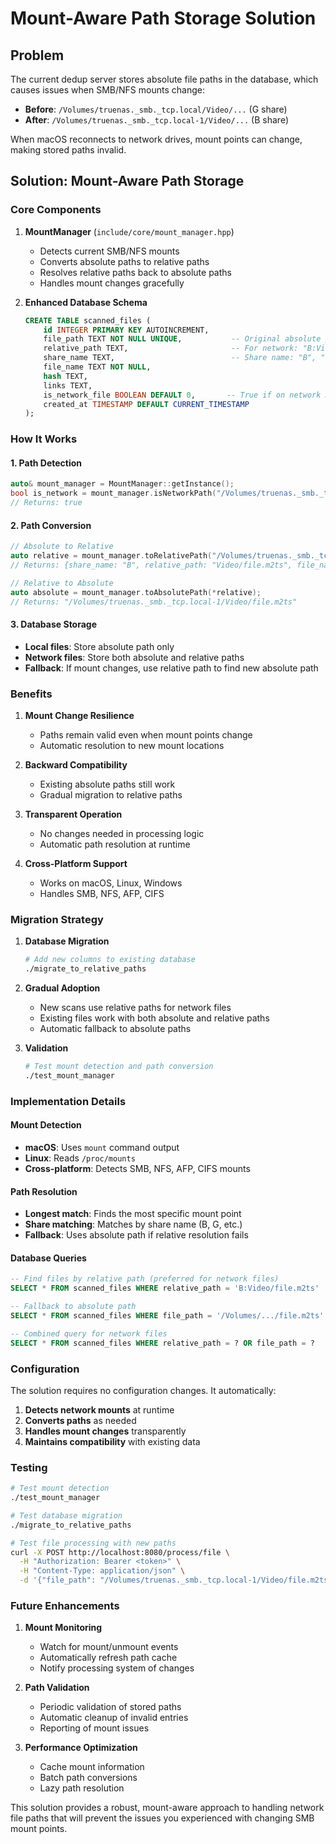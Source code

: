 # Mount-Aware Path Storage Solution

## Problem

The current dedup server stores absolute file paths in the database, which causes issues when SMB/NFS mounts change:

- **Before**: `/Volumes/truenas._smb._tcp.local/Video/...` (G share)
- **After**: `/Volumes/truenas._smb._tcp.local-1/Video/...` (B share)

When macOS reconnects to network drives, mount points can change, making stored paths invalid.

## Solution: Mount-Aware Path Storage

### Core Components

1. **MountManager** (`include/core/mount_manager.hpp`)

   - Detects current SMB/NFS mounts
   - Converts absolute paths to relative paths
   - Resolves relative paths back to absolute paths
   - Handles mount changes gracefully

2. **Enhanced Database Schema**
   ```sql
   CREATE TABLE scanned_files (
       id INTEGER PRIMARY KEY AUTOINCREMENT,
       file_path TEXT NOT NULL UNIQUE,           -- Original absolute path
       relative_path TEXT,                       -- For network: "B:Video/file.m2ts"
       share_name TEXT,                          -- Share name: "B", "G", etc.
       file_name TEXT NOT NULL,
       hash TEXT,
       links TEXT,
       is_network_file BOOLEAN DEFAULT 0,       -- True if on network mount
       created_at TIMESTAMP DEFAULT CURRENT_TIMESTAMP
   );
   ```

### How It Works

#### 1. **Path Detection**

```cpp
auto& mount_manager = MountManager::getInstance();
bool is_network = mount_manager.isNetworkPath("/Volumes/truenas._smb._tcp.local-1/Video/file.m2ts");
// Returns: true
```

#### 2. **Path Conversion**

```cpp
// Absolute to Relative
auto relative = mount_manager.toRelativePath("/Volumes/truenas._smb._tcp.local-1/Video/file.m2ts");
// Returns: {share_name: "B", relative_path: "Video/file.m2ts", file_name: "file.m2ts"}

// Relative to Absolute
auto absolute = mount_manager.toAbsolutePath(*relative);
// Returns: "/Volumes/truenas._smb._tcp.local-1/Video/file.m2ts"
```

#### 3. **Database Storage**

- **Local files**: Store absolute path only
- **Network files**: Store both absolute and relative paths
- **Fallback**: If mount changes, use relative path to find new absolute path

### Benefits

1. **Mount Change Resilience**

   - Paths remain valid even when mount points change
   - Automatic resolution to new mount locations

2. **Backward Compatibility**

   - Existing absolute paths still work
   - Gradual migration to relative paths

3. **Transparent Operation**

   - No changes needed in processing logic
   - Automatic path resolution at runtime

4. **Cross-Platform Support**
   - Works on macOS, Linux, Windows
   - Handles SMB, NFS, AFP, CIFS

### Migration Strategy

1. **Database Migration**

   ```bash
   # Add new columns to existing database
   ./migrate_to_relative_paths
   ```

2. **Gradual Adoption**

   - New scans use relative paths for network files
   - Existing files work with both absolute and relative paths
   - Automatic fallback to absolute paths

3. **Validation**
   ```bash
   # Test mount detection and path conversion
   ./test_mount_manager
   ```

### Implementation Details

#### Mount Detection

- **macOS**: Uses `mount` command output
- **Linux**: Reads `/proc/mounts`
- **Cross-platform**: Detects SMB, NFS, AFP, CIFS mounts

#### Path Resolution

- **Longest match**: Finds the most specific mount point
- **Share matching**: Matches by share name (B, G, etc.)
- **Fallback**: Uses absolute path if relative resolution fails

#### Database Queries

```sql
-- Find files by relative path (preferred for network files)
SELECT * FROM scanned_files WHERE relative_path = 'B:Video/file.m2ts'

-- Fallback to absolute path
SELECT * FROM scanned_files WHERE file_path = '/Volumes/.../file.m2ts'

-- Combined query for network files
SELECT * FROM scanned_files WHERE relative_path = ? OR file_path = ?
```

### Configuration

The solution requires no configuration changes. It automatically:

1. **Detects network mounts** at runtime
2. **Converts paths** as needed
3. **Handles mount changes** transparently
4. **Maintains compatibility** with existing data

### Testing

```bash
# Test mount detection
./test_mount_manager

# Test database migration
./migrate_to_relative_paths

# Test file processing with new paths
curl -X POST http://localhost:8080/process/file \
  -H "Authorization: Bearer <token>" \
  -H "Content-Type: application/json" \
  -d '{"file_path": "/Volumes/truenas._smb._tcp.local-1/Video/file.m2ts"}'
```

### Future Enhancements

1. **Mount Monitoring**

   - Watch for mount/unmount events
   - Automatically refresh path cache
   - Notify processing system of changes

2. **Path Validation**

   - Periodic validation of stored paths
   - Automatic cleanup of invalid entries
   - Reporting of mount issues

3. **Performance Optimization**
   - Cache mount information
   - Batch path conversions
   - Lazy path resolution

This solution provides a robust, mount-aware approach to handling network file paths that will prevent the issues you experienced with changing SMB mount points.
